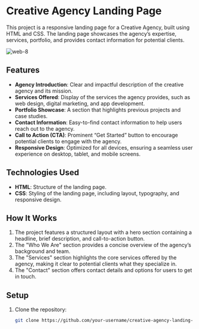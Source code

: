 # Creative Agency Landing Page

This project is a responsive landing page for a Creative Agency, built using HTML and CSS. The landing page showcases the agency’s expertise, services, portfolio, and provides contact information for potential clients.

![web-8](https://github.com/user-attachments/assets/d8b404d7-f8bd-42ce-b56e-b4f07e271f02)


## Features

- **Agency Introduction**: Clear and impactful description of the creative agency and its mission.
- **Services Offered**: Display of the services the agency provides, such as web design, digital marketing, and app development.
- **Portfolio Showcase**: A section that highlights previous projects and case studies.
- **Contact Information**: Easy-to-find contact information to help users reach out to the agency.
- **Call to Action (CTA)**: Prominent “Get Started” button to encourage potential clients to engage with the agency.
- **Responsive Design**: Optimized for all devices, ensuring a seamless user experience on desktop, tablet, and mobile screens.

## Technologies Used

- **HTML**: Structure of the landing page.
- **CSS**: Styling of the landing page, including layout, typography, and responsive design.

## How It Works

1. The project features a structured layout with a hero section containing a headline, brief description, and call-to-action button.
2. The "Who We Are" section provides a concise overview of the agency’s background and team.
3. The "Services" section highlights the core services offered by the agency, making it clear to potential clients what they specialize in.
4. The "Contact" section offers contact details and options for users to get in touch.

## Setup

1. Clone the repository:
   ```bash
   git clone https://github.com/your-username/creative-agency-landing-page.git
